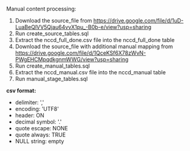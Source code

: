 Manual content processing:

1. Download the source_file from https://drive.google.com/file/d/1uD-LuaBeQlVV5Qjau64vvX1pu_-B0b-e/view?usp=sharing
2. Run create_source_tables.sql
3. Extract the nccd_full_done.csv file into the nccd_full_done table
4. Download the source_file with additional manual mapping from https://drive.google.com/file/d/1QceKSf6X78zWvN-PWgEHCMpqdkgnmWWG/view?usp=sharing
5. Run create_manual_tables.sql
6. Extract the nccd_manual.csv file into the nccd_manual table
7. Run manual_stage_tables.sql

**csv format:**
* delimiter: ','
* encoding: 'UTF8'
* header: ON
* decimal symbol: '.'
* quote escape: NONE
* quote always: TRUE
* NULL string: empty
